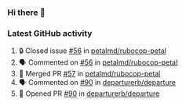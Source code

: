 ### Hi there 👋


### Latest GitHub activity
<!--START_SECTION:activity-->
1. 🔒 Closed issue [#56](https://github.com/petalmd/rubocop-petal/issues/56) in [petalmd/rubocop-petal](https://github.com/petalmd/rubocop-petal)
2. 🗣 Commented on [#56](https://github.com/petalmd/rubocop-petal/issues/56) in [petalmd/rubocop-petal](https://github.com/petalmd/rubocop-petal)
3. 🎉 Merged PR [#57](https://github.com/petalmd/rubocop-petal/pull/57) in [petalmd/rubocop-petal](https://github.com/petalmd/rubocop-petal)
4. 🗣 Commented on [#90](https://github.com/departurerb/departure/issues/90) in [departurerb/departure](https://github.com/departurerb/departure)
5. 💪 Opened PR [#90](https://github.com/departurerb/departure/pull/90) in [departurerb/departure](https://github.com/departurerb/departure)
<!--END_SECTION:activity-->

<!--
**Bhacaz/bhacaz** is a ✨ _special_ ✨ repository because its `README.md` (this file) appears on your GitHub profile.

Here are some ideas to get you started:

- 🔭 I’m currently working on ...
- 🌱 I’m currently learning ...
- 👯 I’m looking to collaborate on ...
- 🤔 I’m looking for help with ...
- 💬 Ask me about ...
- 📫 How to reach me: ...
- 😄 Pronouns: ...
- ⚡ Fun fact: ...
-->
